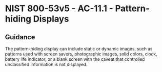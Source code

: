 # NIST 800-53v5 - AC-11.1 - Pattern-hiding Displays
## Guidance
The pattern-hiding display can include static or dynamic images, such as patterns used with screen savers, photographic images, solid colors, clock, battery life indicator, or a blank screen with the caveat that controlled unclassified information is not displayed.
